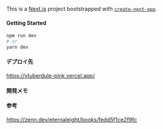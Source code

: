 This is a [Next.js](https://nextjs.org/) project bootstrapped with [`create-next-app`](https://github.com/vercel/next.js/tree/canary/packages/create-next-app).

#### Getting Started
```bash
npm run dev
# or
yarn dev
```


#### デプロイ先
https://vtuberdule-pink.vercel.app/


#### 開発メモ



#### 参考
https://zenn.dev/eternaleight/books/fedd5f1ce2f9fc
